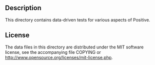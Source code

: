 Description
------------

This directory contains data-driven tests for various aspects of Positive.

License
--------

The data files in this directory are distributed under the MIT software
license, see the accompanying file COPYING or
http://www.opensource.org/licenses/mit-license.php.

